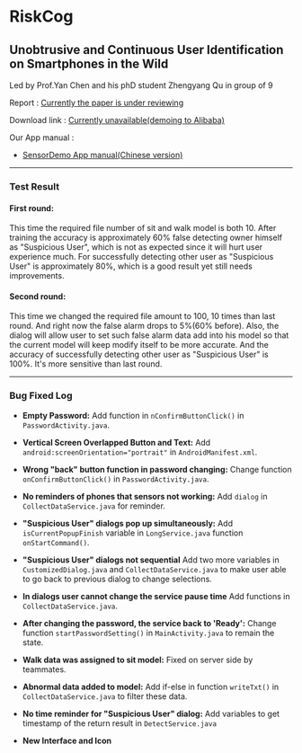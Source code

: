 # RiskCog
## Unobtrusive and Continuous User Identification on Smartphones in the Wild

Led by Prof.Yan Chen and his phD student Zhengyang Qu in group of 9

Report : [Currently the paper is under reviewing](https://github.com/NathanShi)

Download link : [Currently unavailable(demoing to Alibaba)](https://github.com/NathanShi)

Our App manual : 
- [SensorDemo App manual(Chinese version)](https://drive.google.com/file/d/0B9GDDA3vZuKZaEFHRG5sU3h4Z3M/view?usp=sharing)

---
### Test Result

#### First round:

This time the required file number of sit and walk model is both 10. After training the accuracy is approximately 60% false detecting owner himself as "Suspicious User", which is not as expected since it will hurt user experience much. For successfully detecting other user as "Suspicious User" is approximately 80%, which is a good result yet still needs improvements.

#### Second round:

This time we changed the required file amount to 100, 10 times than last round. And right now the false alarm drops to 5%(60% before). Also, the dialog will allow user to set such false alarm data add into his model so that the current model will keep modify itself to be more accurate. And the accuracy of successfully detecting other user as "Suspicious User" is 100%. It's more sensitive than last round.

---

### Bug Fixed Log

- **Empty Password:** Add function in `nConfirmButtonClick()` in `PasswordActivity.java`.

- **Vertical Screen Overlapped Button and Text:**  Add `android:screenOrientation="portrait"` in `AndroidManifest.xml`.

- **Wrong "back" button function in password changing:** Change function `onConfirmButtonClick()` in `PasswordActivity.java`.

- **No reminders of phones that sensors not working:** Add `dialog` in `CollectDataService.java` for reminder.

- **"Suspicious User" dialogs pop up simultaneously:** Add `isCurrentPopupFinish` variable in `LongService.java` function `onStartCommand()`.

- **"Suspicious User" dialogs not sequential** Add two more variables in `CustomizedDialog.java` and `CollectDataService.java` to make user able to go back to previous dialog to change selections.

- **In dialogs user cannot change the service pause time** Add functions in `CollectDataService.java`.

- **After changing the password, the service back to 'Ready':** Change function `startPasswordSetting()` in `MainActivity.java` to remain the state.

- **Walk data was assigned to sit model:** Fixed on server side by teammates.

- **Abnormal data added to model:** Add if-else in function `writeTxt()` in `CollectDataService.java` to filter these data.

- **No time reminder for "Suspicious User" dialog:** Add variables to get timestamp of the return result in `DetectService.java`

- **New Interface and Icon**
  
 
